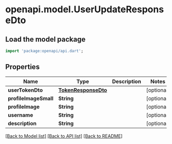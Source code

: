 # openapi.model.UserUpdateResponseDto

## Load the model package
```dart
import 'package:openapi/api.dart';
```

## Properties
Name | Type | Description | Notes
------------ | ------------- | ------------- | -------------
**userTokenDto** | [**TokenResponseDto**](TokenResponseDto.md) |  | [optional] 
**profileImageSmall** | **String** |  | [optional] 
**profileImage** | **String** |  | [optional] 
**username** | **String** |  | [optional] 
**description** | **String** |  | [optional] 

[[Back to Model list]](../README.md#documentation-for-models) [[Back to API list]](../README.md#documentation-for-api-endpoints) [[Back to README]](../README.md)


